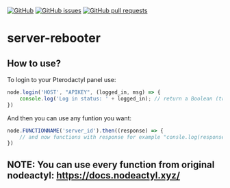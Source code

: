 [![GitHub](https://img.shields.io/github/license/EiskalterFreund/nodeactyl-v1-support)](https://github.com/EiskalterFreund/server-rebooter/blob/main/LICENSE)
[![GitHub issues](https://img.shields.io/github/issues/EiskalterFreund/nodeactyl-v1-support)](https://github.com/EiskalterFreund/server-rebooter/issues)
[![GitHub pull requests](https://img.shields.io/github/issues-pr/EiskalterFreund/nodeactyl-v1-support)](https://github.com/EiskalterFreund/server-rebooter/pulls)
# server-rebooter
How to use?
----------------------------------------------------------------------------------------------------
To login to your Pterodactyl panel use:
```javascript
node.login('HOST', "APIKEY", (logged_in, msg) => {
	console.log('Log in status: ' + logged_in); // return a Boolean (true/false) if logged in.
})

```
And then you can use any funtion you want:
```javascript
node.FUNCTIONNAME('server_id').then((response) => {
	// and now functions with response for example "consle.log(response)" or what you want
})
```

NOTE: You can use every function from original nodeactyl: https://docs.nodeactyl.xyz/
---------------------------------------------------------------------------------------------------

